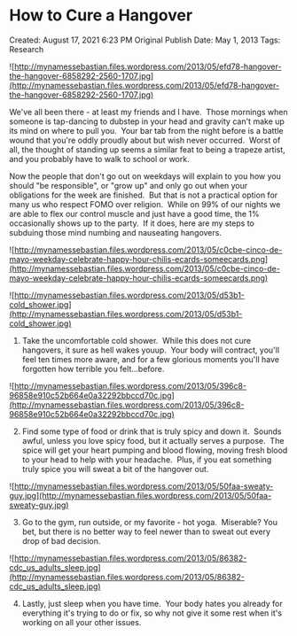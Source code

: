 # How to Cure a Hangover

Created: August 17, 2021 6:23 PM
Original Publish Date: May 1, 2013
Tags: Research

![http://mynamessebastian.files.wordpress.com/2013/05/efd78-hangover-the-hangover-6858292-2560-1707.jpg](http://mynamessebastian.files.wordpress.com/2013/05/efd78-hangover-the-hangover-6858292-2560-1707.jpg)

We've all been there - at least my friends and I have.  Those mornings when someone is tap-dancing to dubstep in your head and gravity can't make up its mind on where to pull you.  Your bar tab from the night before is a battle wound that you're oddly proudly about but wish never occurred.  Worst of all, the thought of standing up seems a similar feat to being a trapeze artist, and you probably have to walk to school or work.

Now the people that don't go out on weekdays will explain to you how you should "be responsible", or "grow up" and only go out when your obligations for the week are finished.  But that is not a practical option for many us who respect FOMO over religion.  While on 99% of our nights we are able to flex our control muscle and just have a good time, the 1% occasionally shows up to the party.  If it does, here are my steps to subduing those mind numbing and nauseating hangovers.

![http://mynamessebastian.files.wordpress.com/2013/05/c0cbe-cinco-de-mayo-weekday-celebrate-happy-hour-chilis-ecards-someecards.png](http://mynamessebastian.files.wordpress.com/2013/05/c0cbe-cinco-de-mayo-weekday-celebrate-happy-hour-chilis-ecards-someecards.png)

![http://mynamessebastian.files.wordpress.com/2013/05/d53b1-cold_shower.jpg](http://mynamessebastian.files.wordpress.com/2013/05/d53b1-cold_shower.jpg)

1) Take the uncomfortable cold shower.  While this does not cure hangovers, it sure as hell wakes youup.  Your body will contract, you'll feel ten times more aware, and for a few glorious moments you'll have forgotten how terrible you felt...before.

![http://mynamessebastian.files.wordpress.com/2013/05/396c8-96858e910c52b664e0a32292bbccd70c.jpg](http://mynamessebastian.files.wordpress.com/2013/05/396c8-96858e910c52b664e0a32292bbccd70c.jpg)

2) Find some type of food or drink that is truly spicy and down it.  Sounds awful, unless you love spicy food, but it actually serves a purpose.  The spice will get your heart pumping and blood flowing, moving fresh blood to your head to help with your headache.  Plus, if you eat something truly spice you will sweat a bit of the hangover out.

![http://mynamessebastian.files.wordpress.com/2013/05/50faa-sweaty-guy.jpg](http://mynamessebastian.files.wordpress.com/2013/05/50faa-sweaty-guy.jpg)

3) Go to the gym, run outside, or my favorite - hot yoga.  Miserable? You bet, but there is no better way to feel newer than to sweat out every drop of bad decision.

![http://mynamessebastian.files.wordpress.com/2013/05/86382-cdc_us_adults_sleep.jpg](http://mynamessebastian.files.wordpress.com/2013/05/86382-cdc_us_adults_sleep.jpg)

4) Lastly, just sleep when you have time.  Your body hates you already for everything it's trying to do or fix, so why not give it some rest when it's working on all your other issues.